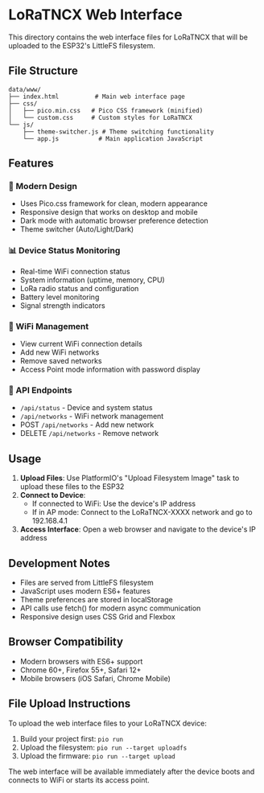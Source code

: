 # LoRaTNCX Web Interface

This directory contains the web interface files for LoRaTNCX that will be uploaded to the ESP32's LittleFS filesystem.

## File Structure

```
data/www/
├── index.html          # Main web interface page
├── css/
│   ├── pico.min.css   # Pico CSS framework (minified)
│   └── custom.css     # Custom styles for LoRaTNCX
└── js/
    ├── theme-switcher.js # Theme switching functionality
    └── app.js           # Main application JavaScript
```

## Features

### 🎨 Modern Design
- Uses Pico.css framework for clean, modern appearance
- Responsive design that works on desktop and mobile
- Dark mode with automatic browser preference detection
- Theme switcher (Auto/Light/Dark)

### 📊 Device Status Monitoring
- Real-time WiFi connection status
- System information (uptime, memory, CPU)
- LoRa radio status and configuration
- Battery level monitoring
- Signal strength indicators

### 📶 WiFi Management
- View current WiFi connection details
- Add new WiFi networks
- Remove saved networks
- Access Point mode information with password display

### 🔌 API Endpoints
- `/api/status` - Device and system status
- `/api/networks` - WiFi network management
- POST `/api/networks` - Add new network
- DELETE `/api/networks` - Remove network

## Usage

1. **Upload Files**: Use PlatformIO's "Upload Filesystem Image" task to upload these files to the ESP32
2. **Connect to Device**: 
   - If connected to WiFi: Use the device's IP address
   - If in AP mode: Connect to the LoRaTNCX-XXXX network and go to 192.168.4.1
3. **Access Interface**: Open a web browser and navigate to the device's IP address

## Development Notes

- Files are served from LittleFS filesystem
- JavaScript uses modern ES6+ features
- Theme preferences are stored in localStorage
- API calls use fetch() for modern async communication
- Responsive design uses CSS Grid and Flexbox

## Browser Compatibility

- Modern browsers with ES6+ support
- Chrome 60+, Firefox 55+, Safari 12+
- Mobile browsers (iOS Safari, Chrome Mobile)

## File Upload Instructions

To upload the web interface files to your LoRaTNCX device:

1. Build your project first: `pio run`
2. Upload the filesystem: `pio run --target uploadfs`
3. Upload the firmware: `pio run --target upload`

The web interface will be available immediately after the device boots and connects to WiFi or starts its access point.